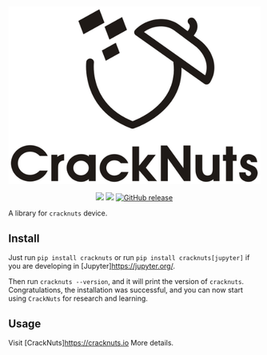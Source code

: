 <p align="center">
  <img src="https://github.com/cracknuts-team/cracknuts/blob/main/docs/static/logo.svg" alt=""/>
</p>

<p align="center">
    <a href="https://pypi.org/project/cracknuts/"><img src="https://img.shields.io/pypi/v/cracknuts.svg?color=%2334D058&label=pypi" /></a>
    <a href="https://github.com/cracknuts-team/cracknuts/blob/main/LICENSE"><img src="https://img.shields.io/pypi/l/cracknuts.svg" /></a>
    <a href="https://github.com/cracknuts-team/cracknuts/releases"><img alt="GitHub release" src="https://img.shields.io/github/release/cracknuts-team/cracknuts.svg"></a>
</p>

A library for `cracknuts` device.  

## Install

Just run `pip install cracknuts` or run `pip install cracknuts[jupyter]` if you are developing in [Jupyter]<https://jupyter.org/>.

Then run `cracknuts --version`, and it will print the version of `cracknuts`.
Congratulations, the installation was successful, and you can now start using `CrackNuts` for research and learning.

## Usage

Visit [CrackNuts]<https://cracknuts.io> More details.  
